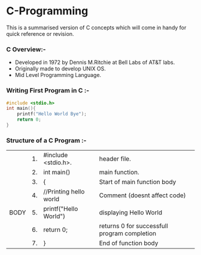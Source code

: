 # C-Programming
This is a summarised version of C concepts which will come in handy for quick reference or revision. 

### C Overview:- 
* Developed in 1972 by Dennis M.Ritchie at Bell Labs of AT&T labs.
* Originally made to develop UNIX OS.
* Mid Level Programming Language.

### Writing First Program in C :-

```c
#include <stdio.h>
int main(){
    printf("Hello World Bye");
    return 0;
}
```
### Structure of a C Program :-

<table>
    <tr>
        <td colspan="2" rowspan="2" > </td>
        <td>1.</td>
        <td>#include &lt;stdio.h&gt;.</td>
        <td>header file.</td>
    </tr>
    <tr>
    <td>2.</td>
    <td>int main()</td>
    <td>main function.</td>
    </tr>
    <tr>
    <td colspan="2" rowspan="5">BODY</td>
    <td>3.</td>
    <td>&#123;</td>
    <td>Start of main function body</td>
    </tr>
    <tr>
        <td>4.</td>
        <td>//Printing hello world</td>
        <td>Comment (doesnt affect code)</td>
    </tr>
    <tr>
        <td>5.</td>
        <td>printf("Hello World")</td>
        <td>displaying Hello World </td>
    </tr>
    <tr>
        <td>6.</td>
        <td>return 0;</td>
        <td>returns 0 for successfull program completion</td>
    </tr>
    <tr>
        <td>7.</td>
        <td>&#125;</td>
        <td>End of function body</td>
    </tr>
</table>


